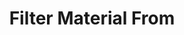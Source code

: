---
layout: project
title: "Filter Material From"
description: "Third project"
start_date: 2023-10-24
end_date: 2023-11-09
client: 
  name: "FirsLightFusion"
  short: "FLF"
skills:
  - C++
  - Python
  - OpenMC
---